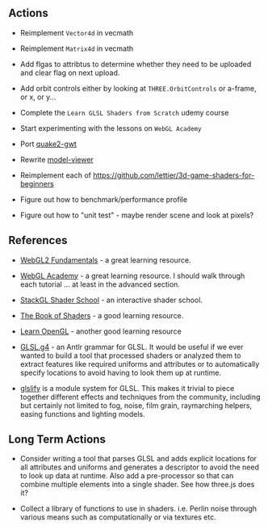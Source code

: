 
## Actions

* Reimplement `Vector4d` in vecmath

* Reimplement `Matrix4d` in vecmath

* Add flgas to attribtus to determine whether they need to be uploaded and clear flag on next upload.

* Add orbit controls either by looking at `THREE.OrbitControls` or a-frame, or x, or y...

* Complete the `Learn GLSL Shaders from Scratch` udemy course

* Start experimenting with the lessons on `WebGL Academy`

* Port [quake2-gwt](https://github.com/treblereel/quake2-gwt-port)

* Rewrite [model-viewer](https://github.com/google/model-viewer)

* Reimplement each of https://github.com/lettier/3d-game-shaders-for-beginners

* Figure out how to benchmark/performance profile

* Figure out how to "unit test" - maybe render scene and look at pixels?

## References

* [WebGL2 Fundamentals](https://webgl2fundamentals.org/) - a great learning resource.

* [WebGL Academy](http://www.webglacademy.com/) - a great learning resource. I should walk
  through each tutorial ... at least in the advanced section.

* [StackGL Shader School](https://github.com/stackgl/shader-school) - an interactive shader school.

* [The Book of Shaders](https://thebookofshaders.com/) - a good learning resource.

* [Learn OpenGL](https://learnopengl.com/) - another good learning resource

* [GLSL.g4](https://github.com/google/graphicsfuzz/blob/master/ast/src/main/antlr4/com/graphicsfuzz/parser/GLSL.g4) -
  an Antlr grammar for GLSL. It would be useful if we ever wanted to build a tool that processed shaders or
  analyzed them to extract features like required uniforms and attributes or to automatically specify locations
  to avoid having to look them up at runtime.

* [glslify](https://github.com/glslify/glslify) is a module system for GLSL. This makes it
  trivial to piece together different effects and techniques from the community, including
  but certainly not limited to fog, noise, film grain, raymarching helpers, easing functions
  and lighting models.

## Long Term Actions

* Consider writing a tool that parses GLSL and adds explicit locations for all attributes and
  uniforms and generates a descriptor to avoid the need to look up data at runtime. Also add a
  pre-processor so that can combine multiple elements into a single shader. See how three.js does
  it?

* Collect a library of functions to use in shaders. i.e. Perlin noise through various means such as
  computationally or via textures etc.
